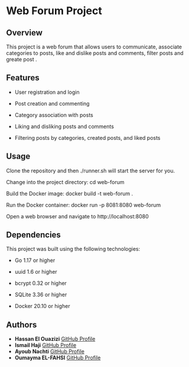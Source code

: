  # Web Forum Project

## Overview
This project is a web forum that allows users to communicate, associate categories to posts, like and dislike posts and comments,  filter posts and greate post .

## Features

- User registration and login

- Post creation and commenting

- Category association with posts

- Liking and disliking posts and comments

- Filtering posts by categories, created posts, and liked posts

 ## Usage
Clone the repository and then ./runner.sh will start the server for you.

Change into the project directory: cd web-forum

Build the Docker image: docker build -t web-forum .

Run the Docker container: docker run -p 8081:8080 web-forum

Open a web browser and navigate to http://localhost:8080

## Dependencies
This project was built using the following technologies:

- Go 1.17 or higher

- uuid 1.6 or higher

- bcrypt 0.32 or higher

- SQLite 3.36 or higher

- Docker 20.10 or higher

## Authors

- **Hassan El Ouazizi**     [GitHub Profile](https://github.com/helouazizi)
- **Ismail Haji**           [GitHub Profile](https://github.com/hajji-Ismail)
- **Ayoub Nachti**          [GitHub Profile](https://github.com/DarkMethoss)
- **Oumayma EL-FAHSI**      [GitHub Profile](https://github.com/uma-oo)
